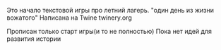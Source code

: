 Это начало текстовой игры про летний лагерь.
"один день из жизни вожатого"
Написана на Twine 
twinery.org

Прописан только старт игры(и то не полностью)
Пока нет идей для развития истории